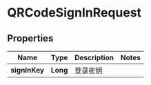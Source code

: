 

# QRCodeSignInRequest


## Properties

| Name | Type | Description | Notes |
|------------ | ------------- | ------------- | -------------|
|**signInKey** | **Long** | 登录密钥 |  |



